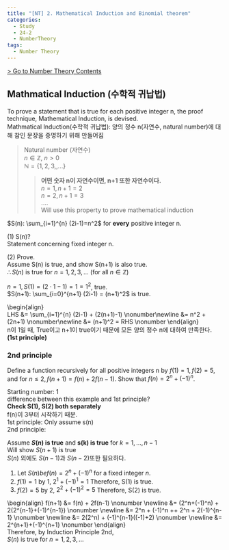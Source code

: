 ```yaml
---
title: "[NT] 2. Mathematical Induction and Binomial theorem"
categories:
  - Study
  - 24-2
  - NumberTheory
tags:
  - Number Theory
---
```


[> Go to Number Theory Contents](../)

## Mathmatical Induction (수학적 귀납법)

To prove a statement that is true for each positive integer n, the proof technique, Mathematical Induction, is devised.   
Mathmatical Induction(수학적 귀납법): 양의 정수 n(자연수, natural number)에 대해 참인 문장을 증명하기 위해 만들어짐 

> Natural number (자연수)   
$n \in \mathbb{Z}$, $n > 0$    
$\mathbb{N} = \{1, 2, 3, , ...\}$     
>> **어떤 숫자 n이 자연수이면, n+1 또한 자연수이다.**    
$n = 1, n+1 = 2$      
$n = 2, n+1 = 3$      
....      
> Will use this property to prove mathematical induction

     

$S(n): \sum_{i=1}^{n} (2i-1)=n^2$ for **every** positive integer n.

(1) S(n)?        
Statement concerning fixed integer n.   

(2) Prove.      
Assume S(n) is true, and show S(n+1) is also true.          
$\therefore S(n)$ is true for $n=1,2,3,...$ (for all $n \in \mathbb{Z}$)    


$n=1, S(1) = (2 \cdot 1 - 1) = 1 = 1^2$, true.       
$S(n+1): \sum_{i=0}^{n+1} (2i-1) = (n+1)^2$ is true.      

\begin{align}   
LHS &= \sum_{i=1}^{n} (2i-1) + (2(n+1)-1) \nonumber\newline
&= n^2 + (2n+1) \nonumber\newline
&= (n+1)^2 = RHS \nonumber
\end{align}   
n이 1일 때, True이고 n+1이 true이기 때문에 모든 양의 정수 n에 대하여 만족한다. **(1st principle)**

### 2nd principle
Define a function recursively for all positive integers n by $f(1) = 1, f(2) = 5$, and for $n \leq 2, f(n+1)=f(n)+2f(n-1)$. Show that $f(n) = 2^n + (-1)^n$.    

Starting number: 1    
difference between this example and 1st principle?    
**Check S(1), S(2) both separately**     
f(n)이 3부터 시작하기 때문.   
1st principle: Only assume s(n)   
2nd principle:    

Assume **$S(n)$ is true** and **s(k) is true** for $k = 1, ..., n-1$    
Will show $S(n+1)$ is true    
$S(n)$ 외에도 $S(n-1)$과 $S(n-2)$또한 필요하다.

1. Let $S(n) be f(n) = 2^n + (-1)^n$ for a fixed integer $n$.      
2. $f(1)=1$ by 1, $2^1+(-1)^1=1$ Therefore, S(1) is true.     
3. $f(2)=5$ by 2, $2^2+(-1)^2=5$ Therefore, S(2) is true.   

\begin{align}
f(n+1) &= f(n) + 2f(n-1) \nonumber \newline
&= (2^n+(-1)^n) + 2(2^{n-1}+(-1)^{n-1}) \nonumber \newline
&= 2^n + (-1)^n ++ 2^n + 2(-1)^{n-1} \nonumber \newline
&= 2(2^n) + (-1)^{n-1}((-1)+2) \nonumber \newline
&= 2^{n+1}+(-1)^{n+1} \nonumber
\end{align}   
Therefore, by Induction Principle 2nd,    
 $S(n)$ is true for $n = 1, 2, 3, ...$